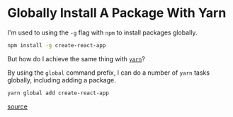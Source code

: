 # Globally Install A Package With Yarn

I'm used to using the `-g` flag with `npm` to install packages globally.

```bash
npm install -g create-react-app
```

But how do I achieve the same thing with [`yarn`](https://yarnpkg.com/en/)?

By using the `global` command prefix, I can do a number of `yarn` tasks globally, including adding a package.

```bash
yarn global add create-react-app
```

[source](https://yarnpkg.com/lang/en/docs/cli/global/)
